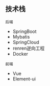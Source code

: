 ## 技术栈

`后端`

* SpringBoot 
* Mybatis
* SpringCloud
* renren逆向工程
* Docker

`前端`

* Vue
* Element-ui











